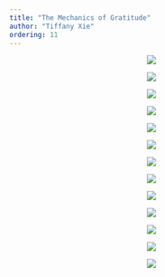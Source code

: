 ```yaml
---
title: "The Mechanics of Gratitude"
author: "Tiffany Xie"
ordering: 11
---
```


<center>

![](/assets/zine/z3/mechanics-of-gratitude/The-Mechanics-of-Gratitude-1-01.png)

![](/assets/zine/z3/mechanics-of-gratitude/The-Mechanics-of-Gratitude-2-01.png)

![](/assets/zine/z3/mechanics-of-gratitude/The-Mechanics-of-Gratitude-3-01.png)

![](/assets/zine/z3/mechanics-of-gratitude/The-Mechanics-of-Gratitude-4-01.png)

![](/assets/zine/z3/mechanics-of-gratitude/The-Mechanics-of-Gratitude-5-01.png)

![](/assets/zine/z3/mechanics-of-gratitude/The-Mechanics-of-Gratitude-6-01.png)

![](/assets/zine/z3/mechanics-of-gratitude/The-Mechanics-of-Gratitude-7-01.png)

![](/assets/zine/z3/mechanics-of-gratitude/The-Mechanics-of-Gratitude-8-01.png)

![](/assets/zine/z3/mechanics-of-gratitude/The-Mechanics-of-Gratitude-9-01.png)

![](/assets/zine/z3/mechanics-of-gratitude/The-Mechanics-of-Gratitude-10-01.png)

![](/assets/zine/z3/mechanics-of-gratitude/The-Mechanics-of-Gratitude-11-01.png)

![](/assets/zine/z3/mechanics-of-gratitude/The-Mechanics-of-Gratitude-12-01.png)

![](/assets/zine/z3/mechanics-of-gratitude/The-Mechanics-of-Gratitude-13-01.png)

</center>

